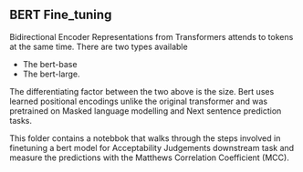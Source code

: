 ## BERT Fine_tuning

Bidirectional Encoder Representations from Transformers attends to tokens at the same time. There are two types available 

* The bert-base 
* The bert-large.

The differentiating factor between the two above is the size. Bert uses learned positional encodings unlike the original transformer and was pretrained on Masked language modelling and Next sentence prediction tasks. 

This folder contains a notebbok that walks through the steps involved in finetuning a bert model for Acceptability Judgements downstream task and measure the predictions with the Matthews Correlation Coefficient (MCC). 
